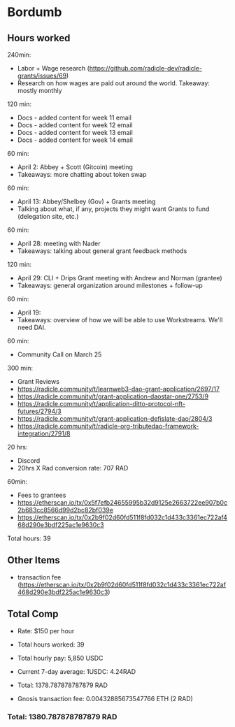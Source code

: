 # Bordumb

## Hours worked
240min:
* Labor + Wage research (https://github.com/radicle-dev/radicle-grants/issues/69)
* Research on how wages are paid out around the world. Takeaway: mostly monthly

120 min:
* Docs - added content for week 11 email
* Docs - added content for week 12 email
* Docs - added content for week 13 email
* Docs - added content for week 14 email

60 min:
* April 2: Abbey + Scott (Gitcoin) meeting
* Takeaways: more chatting about token swap

60 min:
* April 13: Abbey/Shelbey (Gov) + Grants meeting
* Talking about what, if any, projects they might want Grants to fund (delegation site, etc.)

60 min:
* April 28: meeting with Nader 
* Takeaways: talking about general grant feedback methods

120 min:
* April 29: CLI + Drips Grant meeting with Andrew and Norman (grantee)
* Takeaways: general organization around milestones + follow-up

60 min:
* April 19: 
* Takeaways: overview of how we will be able to use Workstreams. We'll need DAI.

60 min:
* Community Call on March 25

300 min: 
* Grant Reviews
* https://radicle.community/t/learnweb3-dao-grant-application/2697/17
* https://radicle.community/t/grant-application-daostar-one/2753/9
* https://radicle.community/t/application-ditto-protocol-nft-futures/2794/3
* https://radicle.community/t/grant-application-defislate-dao/2804/3
* https://radicle.community/t/radicle-org-tributedao-framework-integration/2791/8

20 hrs: 
* Discord 
* 20hrs X Rad conversion rate: 707 RAD

60min: 
* Fees to grantees
* https://etherscan.io/tx/0x5f7efb24655995b32d9125e2663722ee907b0c2b683cc8566d99d2bc82bf039e
* https://etherscan.io/tx/0x2b9f02d60fd511f8fd032c1d433c3361ec722af468d290e3bdf225ac1e9630c3

Total hours: 39

## Other Items

* transaction fee (https://etherscan.io/tx/0x2b9f02d60fd511f8fd032c1d433c3361ec722af468d290e3bdf225ac1e9630c3)

## Total Comp

* Rate: $150 per hour
* Total hours worked: 39
* Total hourly pay: 5,850 USDC
* Current 7-day average: 1USDC: 4.24RAD
* Total: 1378.787878787879 RAD

* Gnosis transaction fee: 0.00432885673547766 ETH (2 RAD)

### Total: 1380.787878787879 RAD
